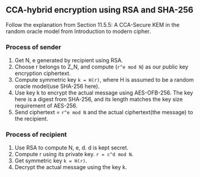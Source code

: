 ## CCA-hybrid encryption using RSA and SHA-256
Follow the explanation from Section 11.5.5: A CCA-Secure KEM in the random oracle model from Introduction to modern cipher.

### Process of sender
1. Get N, e generated by recipient using RSA.
2. Choose r belongs to Z_N, and compute (`r^e mod N`) as our public key encryption ciphertext.
3. Compute symmetric key `k = H(r)`, where H is assumed to be a random oracle model(use SHA-256 here).
4. Use key k to encrypt the actual message using AES-OFB-256. The key here is a digest from SHA-256, and its length matches the key size requirement of AES-256.
5. Send ciphertext = `r^e mod N` and the actual ciphertext(the message) to the recipient.


### Process of recipient
1. Use RSA to compute N, e, d. d is kept secret.
2. Compute r using its private key. `r = c^d mod N`.
3. Get symmetric key `k = H(r)`.
4. Decrypt the actual message using the key k.
